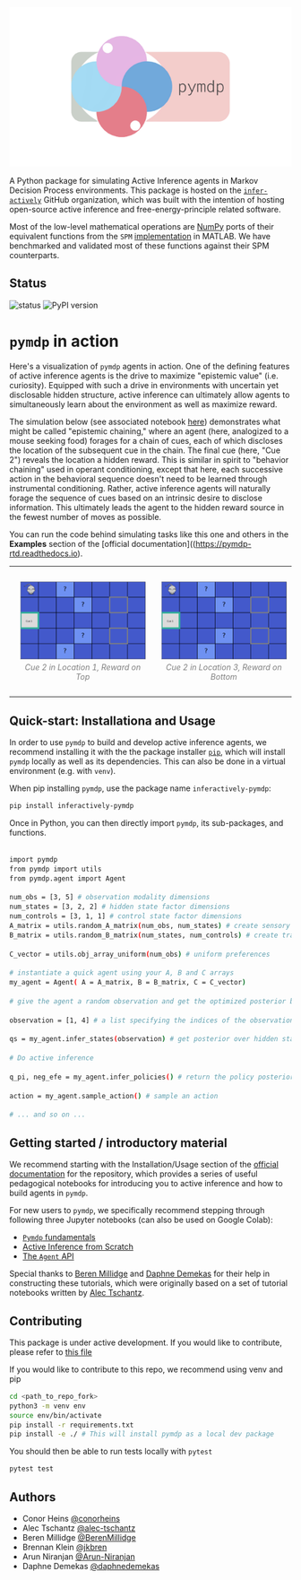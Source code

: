 
<p align='center'>
  <a href='https://github.com/infer-actively/pymdp'>
    <img src='.github/pymdp_logo_2-removebg.png' />
  </a> 
</p>

A Python package for simulating Active Inference agents in Markov Decision Process environments. 
This package is hosted on the [`infer-actively`](https://github.com/infer-actively) GitHub organization, which was built with the intention of hosting open-source active inference and free-energy-principle related software.

Most of the low-level mathematical operations are [NumPy](https://github.com/numpy/numpy) ports of their equivalent functions from the `SPM` [implementation](https://www.fil.ion.ucl.ac.uk/spm/doc/) in MATLAB. We have benchmarked and validated most of these functions against their SPM counterparts.

## Status

![status](https://img.shields.io/badge/status-active-green)
![PyPI version](https://img.shields.io/pypi/v/inferactively-pymdp)

# ``pymdp`` in action

Here's a visualization of ``pymdp`` agents in action. One of the defining features of active inference agents is the drive to maximize "epistemic value" (i.e. curiosity). Equipped with such a drive in environments with uncertain yet disclosable hidden structure, active inference can ultimately allow agents to simultaneously learn about the environment as well as maximize reward.

The simulation below (see associated notebook [here](https://pymdp-rtd.readthedocs.io/en/latest/notebooks/cue_chaining_demo.html)) demonstrates what might be called "epistemic chaining," where an agent (here, analogized to a mouse seeking food) forages for a chain of cues, each of which discloses the location of the subsequent cue in the chain. The final cue (here, "Cue 2") reveals the location a hidden reward. This is similar in spirit to "behavior chaining" used in operant conditioning, except that here, each successive action in the behavioral sequence doesn't need to be learned through instrumental conditioning. Rather, active inference agents will naturally forage the sequence of cues based on an intrinsic desire to disclose information. This ultimately leads the agent to the hidden reward source in the fewest number of moves as possible.

You can run the code behind simulating tasks like this one and others in the **Examples** section of the [official documentation]((https://pymdp-rtd.readthedocs.io).

<!-- 
<p align="center">
  <img src=".github/chained_cue_navigation_v1.gif" width="50%" height="50%"/>
  <img src=".github/chained_cue_navigation_v2.gif" width="50%" height="50%"/>
</p> -->

<!-- ![alt](.github/chained_cue_navigation_v1.gif) | ![alt](.github/chained_cue_navigation_v2.gif) -->

<table><tr>
<td> 
  <p align="center" style="padding: 10px">
    <img src=".github/chained_cue_navigation_v1.gif" width="100%" height="50%"/>
    <br>
    <em style="color: grey">Cue 2 in Location 1, Reward on Top</em>
  </p> 
</td>
<td> 
  <p align="center">
    <img src=".github/chained_cue_navigation_v2.gif" width="100%" height="50%"/>
    <br>
    <em style="color: grey">Cue 2 in Location 3, Reward on Bottom</em>
  </p> 
</td>
</tr></table>

## Quick-start: Installationa and Usage

In order to use `pymdp` to build and develop active inference agents, we recommend installing it with the the package installer [`pip`](https://pip.pypa.io/en/stable/), which will install `pymdp` locally as well as its dependencies. This can also be done in a virtual environment (e.g. with `venv`). 

When pip installing `pymdp`, use the package name `inferactively-pymdp`:

```bash
pip install inferactively-pymdp
```

Once in Python, you can then directly import `pymdp`, its sub-packages, and functions.

```bash

import pymdp
from pymdp import utils
from pymdp.agent import Agent

num_obs = [3, 5] # observation modality dimensions
num_states = [3, 2, 2] # hidden state factor dimensions
num_controls = [3, 1, 1] # control state factor dimensions
A_matrix = utils.random_A_matrix(num_obs, num_states) # create sensory likelihood (A matrix)
B_matrix = utils.random_B_matrix(num_states, num_controls) # create transition likelihood (B matrix)

C_vector = utils.obj_array_uniform(num_obs) # uniform preferences

# instantiate a quick agent using your A, B and C arrays
my_agent = Agent( A = A_matrix, B = B_matrix, C = C_vector)

# give the agent a random observation and get the optimized posterior beliefs

observation = [1, 4] # a list specifying the indices of the observation, for each observation modality

qs = my_agent.infer_states(observation) # get posterior over hidden states (a multi-factor belief)

# Do active inference

q_pi, neg_efe = my_agent.infer_policies() # return the policy posterior and return (negative) expected free energies of each policy as well

action = my_agent.sample_action() # sample an action

# ... and so on ...
```

## Getting started / introductory material

We recommend starting with the Installation/Usage section of the [official documentation](https://pymdp-rtd.readthedocs.io) for the repository, which provides a series of useful pedagogical notebooks for introducing you to active inference and how to build agents in `pymdp`.

For new users to `pymdp`, we specifically recommend stepping through following three Jupyter notebooks (can also be used on Google Colab):

- [`Pymdp` fundamentals](https://pymdp-rtd.readthedocs.io/en/latest/notebooks/pymdp_fundamentals.html)
- [Active Inference from Scratch](https://pymdp-rtd.readthedocs.io/en/latest/notebooks/active_inference_from_scratch.html)
- [The `Agent` API](https://pymdp-rtd.readthedocs.io/en/latest/notebooks/using_the_agent_class.html)

Special thanks to [Beren Millidge](https://github.com/BerenMillidge) and [Daphne Demekas](https://github.com/daphnedemekas) for their help in constructing these tutorials, which were originally based on a set of tutorial notebooks written by [Alec Tschantz](https://github.com/alec-tschantz).

## Contributing

This package is under active development. If you would like to contribute, please refer to [this file](CONTRIBUTING.md)

If you would like to contribute to this repo, we recommend using venv and pip
```bash
cd <path_to_repo_fork>
python3 -m venv env
source env/bin/activate
pip install -r requirements.txt
pip install -e ./ # This will install pymdp as a local dev package
```

You should then be able to run tests locally with `pytest`
```bash
pytest test
```

## Authors

- Conor Heins [@conorheins](https://github.com/conorheins)
- Alec Tschantz [@alec-tschantz](https://github.com/alec-tschantz)
- Beren Millidge [@BerenMillidge](https://github.com/BerenMillidge)
- Brennan Klein [@jkbren](https://github.com/jkbren)
- Arun Niranjan [@Arun-Niranjan](https://github.com/Arun-Niranjan)
- Daphne Demekas [@daphnedemekas](https://github.com/daphnedemekas)
